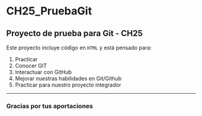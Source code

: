 # CH25_PruebaGit
## Proyecto de prueba para Git - CH25

Este proyecto incluye código en `HTML` y está pensado para:
1. Practicar
2. Conocer GIT
3. Interactuar con GitHub
4. Mejorar nuestras habilidades en Git/Github
5. Practicar para nuestro proyecto integrador
---

### Gracias por tus aportaciones
